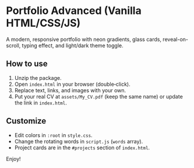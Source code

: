 # Portfolio Advanced (Vanilla HTML/CSS/JS)

A modern, responsive portfolio with neon gradients, glass cards, reveal-on-scroll, typing effect, and light/dark theme toggle.

## How to use
1. Unzip the package.
2. Open `index.html` in your browser (double‑click).
3. Replace text, links, and images with your own.
4. Put your real CV at `assets/My_CV.pdf` (keep the same name) or update the link in `index.html`.

## Customize
- Edit colors in `:root` in `style.css`.
- Change the rotating words in `script.js` (`words` array).
- Project cards are in the `#projects` section of `index.html`.

Enjoy!
